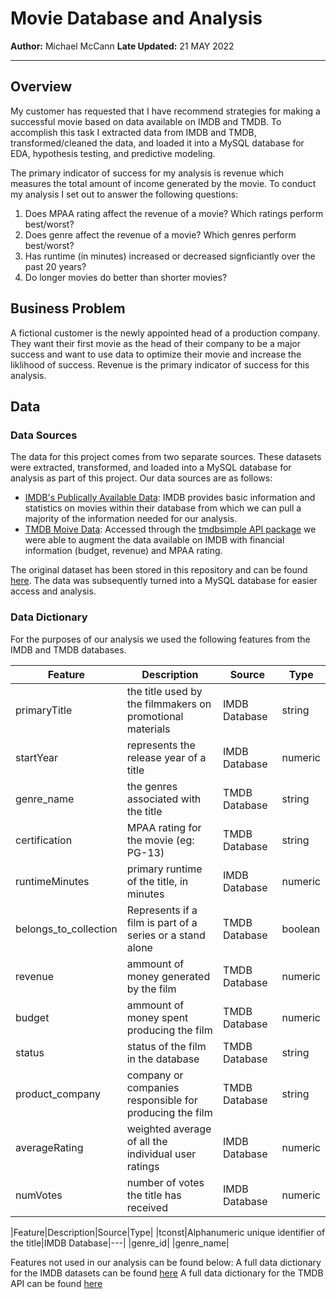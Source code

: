 # **Movie Database and Analysis**

**Author:** Michael McCann
**Late Updated:** 21 MAY 2022
___

## Overview
My customer has requested that I have recommend strategies for making a successful movie based on data available on IMDB and TMDB. To accomplish this task I extracted data from IMDB and TMDB, transformed/cleaned the data, and loaded it into a MySQL database for EDA, hypothesis testing, and predictive modeling. 

The primary indicator of success for my analysis is revenue which measures the total amount of income generated by the movie. To conduct my analysis I set out to answer the following questions:
1. Does MPAA rating affect the revenue of a movie? Which ratings perform best/worst?
2. Does genre affect the revenue of a movie? Which genres perform best/worst?
3. Has runtime (in minutes) increased or decreased signficiantly over the past 20 years?
4. Do longer movies do better than shorter movies? 

## Business Problem 
A fictional customer is the newly appointed head of a production company. They want their first movie as the head of their company to be a major success and want to use data to optimize their movie and increase the liklihood of success. Revenue is the primary indicator of success for this analysis.

## Data
### Data Sources
The data for this project comes from two separate sources. These datasets were extracted, transformed, and loaded into a MySQL database for analysis as part of this project. Our data sources are as follows:
- [IMDB's Publically Available Data](https://datasets.imdbws.com/): IMDB provides basic information and statistics on movies within their database from which we can pull a majority of the information needed for our analysis. 
- [TMDB Moive Data](https://www.themoviedb.org/): Accessed through the [tmdbsimple API package](https://github.com/celiao/tmdbsimple) we were able to augment the data available on IMDB with financial information (budget, revenue) and MPAA rating.

The original dataset has been stored in this repository and can be found [here](https://github.com/msmccann10/PP-movie-database-and-analysis/tree/main/data). The data was subsequently turned into a MySQL database for easier access and analysis.

### Data Dictionary
For the purposes of our analysis we used the following features from the IMDB and TMDB databases. 

|Feature|Description|Source|Type|
|---|---|---|---|
|primaryTitle|the title used by the filmmakers on promotional materials|IMDB Database|string|
|startYear|represents the release year of a title|IMDB Database|numeric|
|genre_name|the genres associated with the title|TMDB Database|string|
|certification|MPAA rating for the movie (eg: PG-13)|TMDB Database|string|
|runtimeMinutes|primary runtime of the title, in minutes|IMDB Database|numeric|
|belongs_to_collection|Represents if a film is part of a series or a stand alone|TMDB Database|boolean|
|revenue|ammount of money generated by the film|TMDB Database|numeric|
|budget|ammount of money spent producing the film|TMDB Database|numeric|
|status|status of the film in the database|TMDB Database|string|
|product_company|company or companies responsible for producing the film|TMDB Database|string|
|averageRating|weighted average of all the individual user ratings|IMDB Database|numeric|
|numVotes|number of votes the title has received|IMDB Database|numeric|

|Feature|Description|Source|Type|
|tconst|Alphanumeric unique identifier of the title|IMDB Database|---|
|genre_id|
|genre_name|

Features not used in our analysis can be found below:
A full data dictionary for the IMDB datasets can be found [here](https://www.imdb.com/interfaces/)
A full data dictionary for the TMDB API can be found [here](https://developers.themoviedb.org/3/movies/get-movie-details)
